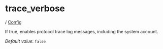 # trace_verbose

/ [Config](../README.md) 

If true, enables protocol trace log messages,
including the system account.

*Default value*: `false`
